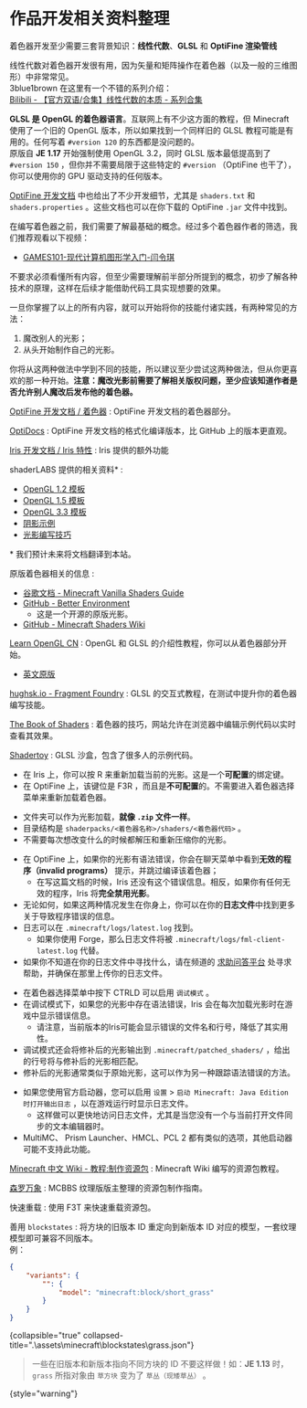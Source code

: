 # 作品开发相关资料整理

<primary-label ref="manual"/>

<secondary-label ref="corrected"/>

<secondary-label ref="jedoc"/>

<show-structure depth="0"/>

<tabs>
  <tab title="着色器开发">

<chapter title="背景知识">
<p>

着色器开发至少需要三套背景知识：**线性代数**、**GLSL** 和 **OptiFine 渲染管线**

线性代数对着色器开发很有用，因为矢量和矩阵操作在着色器（以及一般的三维图形）中非常常见。  
3blue1brown 在这里有一个不错的系列介绍：  
[Bilibili - 【官方双语/合集】线性代数的本质 - 系列合集](https://www.bilibili.com/video/BV1ys411472E)

**GLSL 是 OpenGL 的着色器语言**。互联网上有不少这方面的教程，但 Minecraft 使用了一个旧的 OpenGL 版本，所以如果找到一个同样旧的 GLSL 教程可能是有用的。任何写着 `#version 120` 的东西都是没问题的。  
原版自 **JE 1.17** 开始强制使用 OpenGL 3.2，同时 GLSL 版本最低提高到了 `#version 150` ，但你并不需要局限于这些特定的 `#version` （OptiFine 也干了），你可以使用你的 GPU 驱动支持的任何版本。

[OptiFine 开发文档](https://github.com/sp614x/optifine/tree/master/OptiFineDoc/doc) 中也给出了不少开发细节，尤其是 `shaders.txt` 和 `shaders.properties` 。这些文档也可以在你下载的 OptiFine `.jar` 文件中找到。

</p>
</chapter>
<chapter title="基本概念">
<p>

在编写着色器之前，我们需要了解最基础的概念。经过多个着色器作者的筛选，我们推荐观看以下视频：

- [GAMES101-现代计算机图形学入门-闫令琪](https://www.bilibili.com/video/BV1X7411F744)

不要求必须看懂所有内容，但至少需要理解前半部分所提到的概念，初步了解各种技术的原理，这样在后续才能借助代码工具实现想要的效果。

一旦你掌握了以上的所有内容，就可以开始将你的技能付诸实践，有两种常见的方法：

1. 魔改别人的光影；
2. 从头开始制作自己的光影。

你将从这两种做法中学到不同的技能，所以建议至少尝试这两种做法，但从你更喜欢的那一种开始。**注意：魔改光影前需要了解相关版权问题，至少应该知道作者是否允许别人魔改后发布他的着色器。**

</p>
</chapter>
<chapter title="相关资料">
<p>

[OptiFine 开发文档 / 着色器](https://github.com/sp614x/optifine/blob/master/OptiFineDoc/doc/shaders.txt)
: OptiFine 开发文档的着色器部分。

  [OptiDocs](https://optifine.readthedocs.io/shaders_dev.html)
  : OptiFine 开发文档的格式化编译版本，比 GitHub 上的版本更直观。

[Iris 开发文档 / Iris 特性](https://github.com/IrisShaders/ShaderDoc/blob/master/iris-features.md)
: Iris 提供的额外功能

[//]: # (- [https://github.com/Shadax-stack/MinecraftShaderProgramming/tree/master]&#40;https://github.com/Shadax-stack/MinecraftShaderProgramming/tree/master&#41;)

[//]: # (  - 介绍 Minecraft 渲染方式、缓冲区和一些示例效果的概述（含代码、图片和解释）。)

shaderLABS 提供的相关资料*
:
- [OpenGL 1.2 模板](https://github.com/shaderLABS/Base-120)
- [OpenGL 1.5 模板](https://github.com/shaderLABS/Base-150)
- [OpenGL 3.3 模板](https://github.com/shaderLABS/Base-330)
- [阴影示例](https://github.com/shaderLABS/Shadow-Tutorial)
- [光影编写技巧](https://wiki.shaderlabs.org/wiki/Shader_tricks)

\* 我们预计未来将文档翻译到本站。

原版着色器相关的信息
:
- [谷歌文档 - Minecraft Vanilla Shaders Guide](https://docs.google.com/document/d/15TOAOVLgSNEoHGzpNlkez5cryH3hFF3awXL5Py81EMk/edit#)
- [GitHub - Better Environment](https://github.com/bradleyq/mc_vanilla_shaders/tree/dev/resourcepack-shaders)
    - 这是一个开源的原版光影。
- [GitHub - Minecraft Shaders Wiki](https://github.com/McTsts/Minecraft-Shaders-Wiki)

[Learn OpenGL CN](https://learnopengl-cn.github.io/)
: OpenGL 和 GLSL 的介绍性教程，你可以从着色器部分开始。
- [英文原版](https://learnopengl.com/)

[hughsk.io - Fragment Foundry](https://hughsk.io/fragment-foundry/chapters/01-hello-world.html)
: GLSL 的交互式教程，在测试中提升你的着色器编写技能。

[The Book of Shaders](https://thebookofshaders.com/?lan=ch)
: 着色器的技巧，网站允许在浏览器中编辑示例代码以实时查看其效果。

[Shadertoy](https://www.shadertoy.com/)
: GLSL 沙盒，包含了很多人的示例代码。

</p>
</chapter>
<chapter title="开发技巧">
<deflist>

<def title="快速重载">

- 在 Iris 上，你可以按 <shortcut>R</shortcut> 来重新加载当前的光影。这是一个**可配置**的绑定键。
- 在 OptiFine 上，该键位是 <shortcut>F3</shortcut><shortcut>R</shortcut> ，而且是**不可配置**的。不需要进入着色器选择菜单来重新加载着色器。
</def>
<def title="使用文件夹">

- 文件夹可以作为光影加载，**就像 `.zip` 文件一样**。
- 目录结构是 `shaderpacks/<着色器名称>/shaders/<着色器代码>` 。
- 不需要每次想改变什么的时候都解压和重新压缩你的光影。
</def>
<def title="语法错误调试">
<tabs>
<tab title="OptiFine">

- 在 OptiFine 上，如果你的光影有语法错误，你会在聊天菜单中看到**无效的程序（invalid programs）** 提示，并跳过编译该着色器；
    - 在写这篇文档的时候，Iris 还没有这个错误信息。相反，如果你有任何无效的程序，Iris 将**完全禁用光影**。
- 无论如何，如果这两种情况发生在你身上，你可以在你的**日志文件**中找到更多关于导致程序错误的信息。
- 日志可以在 `.minecraft/logs/latest.log` 找到。
    - 如果你使用 Forge，那么日志文件将被 `.minecraft/logs/fml-client-latest.log` 代替。
- 如果你不知道在你的日志文件中寻找什么，请在频道的 [求助问答平台](https://pd.qq.com/s/1dvabyzrt) 处寻求帮助，并确保在那里上传你的日志文件。
</tab>
<tab title="Iris">

- 在着色器选择菜单中按下 <shortcut>CTRL</shortcut><shortcut>D</shortcut> 可以启用 `调试模式` 。
- 在调试模式下，如果您的光影中存在语法错误，Iris 会在每次加载光影时在游戏中显示错误信息。
    - 请注意，当前版本的Iris可能会显示错误的文件名和行号，降低了其实用性。
- 调试模式还会将修补后的光影输出到 `.minecraft/patched_shaders/` ，给出的行号将与修补后的光影相匹配。
- 修补后的光影通常类似于原始光影，这可以作为另一种跟踪语法错误的方法。
</tab>
</tabs>
</def>

<def title="快速查看日志文件">

- 如果您使用官方启动器，您可以启用 `设置` > `启动 Minecraft: Java Edition 时打开输出日志` ，以在游戏运行时显示日志文件。
    - 这样做可以更快地访问日志文件，尤其是当您没有一个与当前打开文件同步的文本编辑器时。
- MultiMC、 Prism Launcher、HMCL、PCL 2 都有类似的选项，其他启动器可能不支持此功能。

</def>
</deflist>
</chapter>
</tab>
<tab title="资源包开发">
<chapter title="相关资料">
<p>

[Minecraft 中文 Wiki - 教程:制作资源包](https://zh.minecraft.wiki/w/Tutorial:%E5%88%B6%E4%BD%9C%E8%B5%84%E6%BA%90%E5%8C%85)
: Minecraft Wiki 编写的资源包教程。

[森罗万象](http://sqwatermark.com/resguide/)
: MCBBS 纹理版版主整理的资源包制作指南。

</p>
</chapter>
<chapter title="开发技巧">

快速重载
: 使用 <shortcut>F3</shortcut><shortcut>T</shortcut> 来快速重载资源包。

善用 `blockstates`
: 将方块的旧版本 ID 重定向到新版本 ID 对应的模型，一套纹理模型即可兼容不同版本。  
例：
```JSON
{
    "variants": {
        "": {
            "model": "minecraft:block/short_grass"
        }
    }
}
```
{collapsible="true" collapsed-title=".\assets\minecraft\blockstates\grass.json"}
> 一些在旧版本和新版本指向不同方块的 ID 不要这样做！如：**JE 1.13** 时，`grass` 所指对象由 `草方块` 变为了 `草丛（现矮草丛）` 。
> 
{style="warning"}

</chapter>
</tab>
</tabs>
